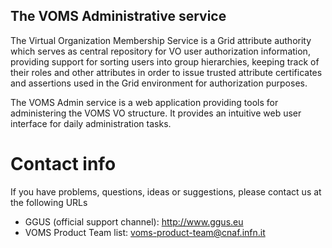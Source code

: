 The VOMS Administrative service
-------------------------------

The Virtual Organization Membership Service is a Grid attribute authority which
serves as central repository for VO user authorization information, providing
support for sorting users into group hierarchies, keeping track of their roles
and other attributes in order to issue trusted attribute certificates and
assertions used in the Grid environment for authorization purposes.

The VOMS Admin service is a web application providing tools for administering
the VOMS VO structure. It provides an intuitive web user interface for daily
administration tasks.

# Contact info

If you have problems, questions, ideas or suggestions, please contact us at
the following URLs

* GGUS (official support channel): http://www.ggus.eu
* VOMS Product Team list: voms-product-team@cnaf.infn.it
